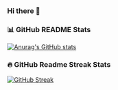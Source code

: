 ### Hi there 👋

<!--
**y629/y629** is a ✨ _special_ ✨ repository because its `README.md` (this file) appears on your GitHub profile.

Here are some ideas to get you started:

- 🔭 I’m currently working on ...
- 🌱 I’m currently learning ...
- 👯 I’m looking to collaborate on ...
- 🤔 I’m looking for help with ...
- 💬 Ask me about ...
- 📫 How to reach me: ...
- 😄 Pronouns: ...
- ⚡ Fun fact: ...
-->

### 📊 GitHub README Stats

[![Anurag's GitHub stats](https://github-readme-stats.vercel.app/api?username=y629&?show_icons=true&count_private=true&theme=dracula&hide=contribs,issues)](https://github.com/anuraghazra/github-readme-stats)

<!-- [![Top Langs](https://github-readme-stats.vercel.app/api/top-langs/?username=y629&layout=compact)](https://github.com/anuraghazra/github-readme-stats) -->

### 🔥 GitHub Readme Streak Stats

[![GitHub Streak](http://github-readme-streak-stats.herokuapp.com?user=y629&theme=dracula&hide_border=false&date_format=%5BY.%5Dn.j)](https://git.io/streak-stats)
